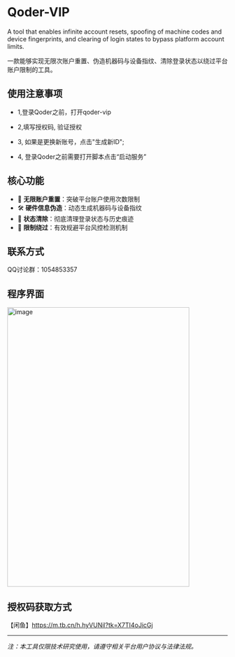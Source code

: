 # Qoder-VIP
 A tool that enables infinite account resets, spoofing of machine codes and device fingerprints, and clearing of login states to bypass platform account limits.
 
一款能够实现无限次账户重置、伪造机器码与设备指纹、清除登录状态以绕过平台账户限制的工具。
## 使用注意事项
- 1,登录Qoder之前，打开qoder-vip

- 2,填写授权码, 验证授权

- 3, 如果是更换新账号，点击"生成新ID";

- 4, 登录Qoder之前需要打开脚本点击“启动服务” 

## 核心功能
- 🔄 **无限账户重置**：突破平台账户使用次数限制  
- 🛠️ **硬件信息伪造**：动态生成机器码与设备指纹  
- 🧹 **状态清除**：彻底清理登录状态与历史痕迹  
- 🚀 **限制绕过**：有效规避平台风控检测机制  

## 联系方式
QQ讨论群：1054853357  

## 程序界面

<img width="416" height="639" alt="image" src="https://github.com/user-attachments/assets/75712fb3-7b0a-433c-81e2-66399a967a0a" />

## 授权码获取方式
【闲鱼】https://m.tb.cn/h.hyVUNil?tk=X7TI4oJicGj


---

*注：本工具仅限技术研究使用，请遵守相关平台用户协议与法律法规。*
